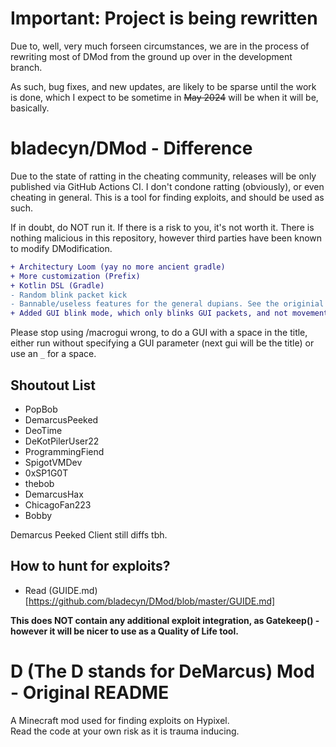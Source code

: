 
# Important: Project is being rewritten
Due to, well, very much forseen circumstances, we are in the process of rewriting most of DMod from the ground up over in the development branch.

As such, bug fixes, and new updates, are likely to be sparse until the work is done, which I expect to be sometime in ~~May 2024~~ will be when it will be, basically.

# bladecyn/DMod - Difference

Due to the state of ratting in the cheating community, releases will be only published via GitHub Actions CI. 
I don't condone ratting (obviously), or even cheating in general. This is a tool for finding exploits, and should be used as such.

If in doubt, do NOT run it. If there is a risk to you, it's not worth it.
There is nothing malicious in this repository, however third parties have been known to modify DModification.
```diff
+ Architectury Loom (yay no more ancient gradle)
+ More customization (Prefix)
+ Kotlin DSL (Gradle)
- Random blink packet kick
- Bannable/useless features for the general dupians. See the originial repository if you require that
+ Added GUI blink mode, which only blinks GUI packets, and not movement - this can prevent some falsy bans. Packet list is in DMod.kt
```

Please stop using /macrogui wrong, to do a GUI with a space in the title, either run without specifying a GUI parameter (next gui will be the title) or use an `_` for a space.

## Shoutout List
- PopBob
- DemarcusPeeked
- DeoTime
- DeKotPilerUser22
- ProgrammingFiend
- SpigotVMDev
- 0xSP1G0T
- thebob
- DemarcusHax
- ChicagoFan223
- Bobby

Demarcus Peeked Client still diffs tbh.

## How to hunt for exploits?
- Read (GUIDE.md)[https://github.com/bladecyn/DMod/blob/master/GUIDE.md]

**This does NOT contain any additional exploit integration, as Gatekeep() - however it will be nicer to use as a Quality of Life tool.**

# D (The D stands for DeMarcus) Mod - Original README

A Minecraft mod used for finding exploits on Hypixel. <br>
Read the code at your own risk as it is trauma inducing.
